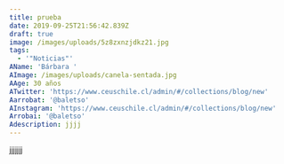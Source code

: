 ```yaml
---
title: prueba
date: 2019-09-25T21:56:42.839Z
draft: true
image: /images/uploads/5z8zxnzjdkz21.jpg
tags:
  - '"Noticias"'
AName: 'Bárbara '
AImage: /images/uploads/canela-sentada.jpg
AAge: 30 años
ATwitter: 'https://www.ceuschile.cl/admin/#/collections/blog/new'
Aarrobat: '@baletso'
AInstagram: 'https://www.ceuschile.cl/admin/#/collections/blog/new'
Arrobai: '@baletso'
Adescription: jjjj
---
```

jjjjjjj
